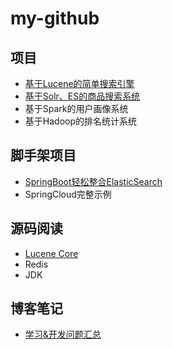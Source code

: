 # my-github

## 项目

- [基于Lucene的简单搜索引擎](https://github.com/fonxian/surfbird-search)
- [基于Solr、ES的商品搜索系统](https://github.com/fonxian/shop-search)
- 基于Spark的用户画像系统
- 基于Hadoop的排名统计系统

## 脚手架项目

- [SpringBoot轻松整合ElasticSearch](https://github.com/fonxian/spring-elasticsearch-example)
- SpringCloud完整示例

## 源码阅读

- [Lucene Core](https://github.com/fonxian/lucene-core-code-read)
- Redis
- JDK

## 博客笔记

- [学习&开发问题汇总](https://github.com/fonxian/dev-problem)
